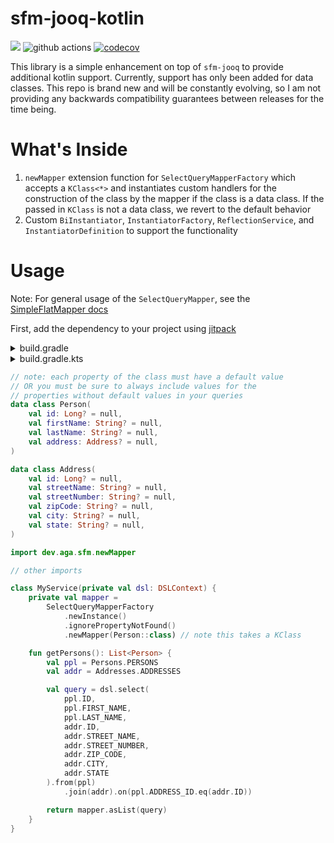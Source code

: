 # sfm-jooq-kotlin

[![](https://jitpack.io/v/dev.aga/sfm-jooq-kotlin.svg)](https://jitpack.io/#dev.aga/sfm-jooq-kotlin) ![github actions](https://github.com/austinarbor/sfm-jooq-kotlin/actions/workflows/workflow.yml/badge.svg) [![codecov](https://codecov.io/gh/austinarbor/sfm-jooq-kotlin/branch/main/graph/badge.svg?token=A4U35X0ZSJ)](https://codecov.io/gh/austinarbor/sfm-jooq-kotlin)

This library is a simple enhancement on top of `sfm-jooq` to provide additional kotlin support. Currently, support has
only been added for data classes. This repo is brand new and will be constantly evolving, so I am not providing any
backwards compatibility guarantees between releases for the time being.

# What's Inside

1. `newMapper` extension function for `SelectQueryMapperFactory` which accepts a `KClass<*>` and instantiates custom
   handlers for the construction of the class by the mapper if the class is a data class. If the passed in `KClass` is
   not a data class, we revert to the default behavior
2. Custom `BiInstantiator`, `InstantiatorFactory`, `ReflectionService`, and `InstantiatorDefinition` to support the
   functionality

# Usage

Note: For general usage of the `SelectQueryMapper`, see
the [SimpleFlatMapper docs](https://simpleflatmapper.org/0106-getting-started-jooq.html)

First, add the dependency to your project using [jitpack](https://jitpack.io/#dev.aga/sfm-jooq-kotlin)

<details>
   <summary>build.gradle</summary>

```groovy
repositories {
    maven { url 'https://jitpack.io' }
}
 ```

</details>

<details>
   <summary>build.gradle.kts</summary>

```kotlin
repositories {
    maven { url = uri("https://jitpack.io") }
}
```

</details>

```kotlin
// note: each property of the class must have a default value
// OR you must be sure to always include values for the 
// properties without default values in your queries
data class Person(
    val id: Long? = null,
    val firstName: String? = null,
    val lastName: String? = null,
    val address: Address? = null,
)

data class Address(
    val id: Long? = null,
    val streetName: String? = null,
    val streetNumber: String? = null,
    val zipCode: String? = null,
    val city: String? = null,
    val state: String? = null,
)
```

```kotlin
import dev.aga.sfm.newMapper

// other imports

class MyService(private val dsl: DSLContext) {
    private val mapper =
        SelectQueryMapperFactory
            .newInstance()
            .ignorePropertyNotFound()
            .newMapper(Person::class) // note this takes a KClass

    fun getPersons(): List<Person> {
        val ppl = Persons.PERSONS
        val addr = Addresses.ADDRESSES

        val query = dsl.select(
            ppl.ID,
            ppl.FIRST_NAME,
            ppl.LAST_NAME,
            addr.ID,
            addr.STREET_NAME,
            addr.STREET_NUMBER,
            addr.ZIP_CODE,
            addr.CITY,
            addr.STATE
        ).from(ppl)
            .join(addr).on(ppl.ADDRESS_ID.eq(addr.ID))

        return mapper.asList(query)
    }
}
```
